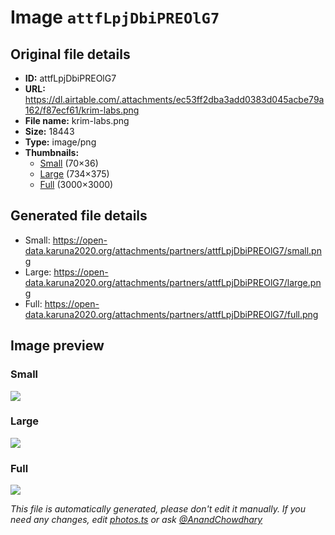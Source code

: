 # Image `attfLpjDbiPREOlG7`

## Original file details

- **ID:** attfLpjDbiPREOlG7
- **URL:** https://dl.airtable.com/.attachments/ec53ff2dba3add0383d045acbe79a162/f87ecf61/krim-labs.png
- **File name:** krim-labs.png
- **Size:** 18443
- **Type:** image/png
- **Thumbnails:**
  - [Small](https://dl.airtable.com/.attachmentThumbnails/02c909e3b8be41d9d9bda9df379bbc0e/af575725) (70×36)
  - [Large](https://dl.airtable.com/.attachmentThumbnails/2744ba7a0dd6532c3c5c6f5a97e0baf9/1bfb7247) (734×375)
  - [Full](https://dl.airtable.com/.attachmentThumbnails/0636d295b5cc2f96de2ac8e66fb3c06f/25c61b50) (3000×3000)

## Generated file details

- Small: https://open-data.karuna2020.org/attachments/partners/attfLpjDbiPREOlG7/small.png
- Large: https://open-data.karuna2020.org/attachments/partners/attfLpjDbiPREOlG7/large.png
- Full: https://open-data.karuna2020.org/attachments/partners/attfLpjDbiPREOlG7/full.png

## Image preview

### Small

![](https://open-data.karuna2020.org/attachments/partners/attfLpjDbiPREOlG7/small.png)

### Large

![](https://open-data.karuna2020.org/attachments/partners/attfLpjDbiPREOlG7/large.png)

### Full

![](https://open-data.karuna2020.org/attachments/partners/attfLpjDbiPREOlG7/full.png)

_This file is automatically generated, please don't edit it manually. If you need any changes, edit [photos.ts](/photos.ts) or ask [@AnandChowdhary](https://github.com/AnandChowdhary)_


